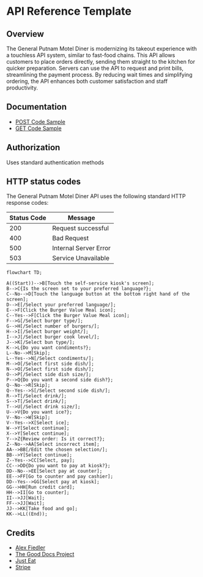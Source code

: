 # API Reference Template 

## Overview  

The General Putnam Motel Diner is modernizing its takeout experience with a touchless API system, similar to fast-food chains.  This API allows customers to place orders directly, sending them straight to the kitchen for quicker preparation.  Servers can use the API to request and print bills, streamlining the payment process.  By reducing wait times and simplifying ordering, the API enhances both customer satisfaction and staff productivity.   

## Documentation  

* [POST Code Sample](POST_order.md)
* [GET Code Sample](GET_bill.md)

## Authorization  

Uses standard authentication methods   

## HTTP status codes  

The General Putnam Motel Diner API uses the following standard HTTP response codes:

Status Code | Message 
----------- | -------  
200 | Request successful
400 | Bad Request  
500 | Internal Server Error   
503 | Service Unavailable  

```mermaid
flowchart TD;

A((Start))-->B[Touch the self-service kiosk's screen];
B-->C{Is the screen set to your preferred language?};
C--No-->D[Touch the language button at the bottom right hand of the screen];
D-->E[/Select your preferred language/];
E-->F[Click the Burger Value Meal icon];
C--Yes-->F[Click the Burger Value Meal icon];
F-->G[/Select burger type/];
G-->H[/Select number of burgers/];
H-->I[/Select burger weight/];
I-->J[/Select burger cook level/];
J-->K[/Select bun type/];
K-->L{Do you want condiments?};
L--No-->M[Skip];
L--Yes-->N[/Select condiments/];
M-->O[/Select first side dish/];
N-->O[/Select first side dish/];
O-->P[/Select side dish size/];
P-->Q{Do you want a second side dish?};
Q--No-->R[Skip];
Q--Yes-->S[/Select second side dish/];
R-->T[/Select drink/];
S-->T[/Select drink/];
T-->U[/Select drink size/];
U-->V{Do you want ice?};
V--No-->W[Skip];
V--Yes-->X[Select ice];
W-->Y[Select continue];
X-->Y[Select continue];
Y-->Z{Review order: Is it correct?};
Z--No-->AA[Select incorrect item];
AA-->BB[/Edit the chosen selection/];
BB-->Y[Select continue];
Z--Yes-->CC[Select, pay];
CC-->DD{Do you want to pay at kiosk?};
DD--No-->EE[Select pay at counter];
EE-->FF[Go to counter and pay cashier];
DD--Yes-->GG[Select pay at kiosk];
GG-->HH[Run credit card];
HH-->II[Go to counter];
II-->JJ[Wait];
FF-->JJ[Wait];
JJ-->KK[Take food and go];
KK-->LL((End));

```

## Credits 
* [Alex Fiedler](https://docs.google.com/document/d/11uNd8m5EorsLjGV84CjiJehiM8PxT2pdNbDFOnP3cDI/edit#)
* [The Good Docs Project](https://gitlab.com/tgdp/templates/-/blob/main/api-reference/template-api-reference.md)
* [Just Eat](https://uk.api.just-eat.io/docs)
* [Stripe](https://stripe.com/docs/api)

